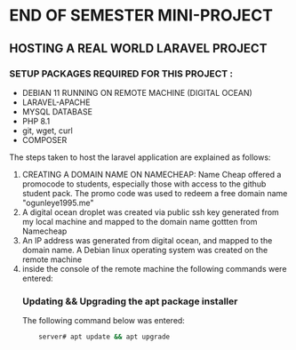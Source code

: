 <h1> END OF SEMESTER MINI-PROJECT </h1>
<h2> HOSTING A REAL WORLD LARAVEL PROJECT </h2>

<h3> SETUP PACKAGES REQUIRED FOR THIS PROJECT :</h3>

<ul>
  <li>
    DEBIAN 11 RUNNING ON REMOTE MACHINE (DIGITAL OCEAN)
  </li>
  <li>
    LARAVEL-APACHE
  </li>
  <li>
    MYSQL DATABASE
  </li>
  <li>
    PHP 8.1
  </li>
  <li>
    git, wget, curl
  </li>
  <li>
    COMPOSER
  </li>
  
</ul>

<p> The steps taken to host the laravel application are explained as follows: </p>

<ol>
  <li>CREATING A DOMAIN NAME ON NAMECHEAP: Name Cheap offered a promocode to students, especially those with access to the github student pack. The promo code was used to redeem a free domain name "ogunleye1995.me"</li>
  <li>A digital ocean droplet was created via public ssh key generated from my local machine and mapped to the domain name gottten from Namecheap</li>
  <li>An IP address was generated from digital ocean, and mapped to the domain name. A Debian linux operating system was created on the remote machine </li>
  <li>inside the console of the remote machine the following commands were entered: </li>
    <h3> Updating && Upgrading the apt package installer </h3>
    <p> The following command below was entered: </p>
    
``` bash
    server# apt update && apt upgrade
```
  
  
</ol>
